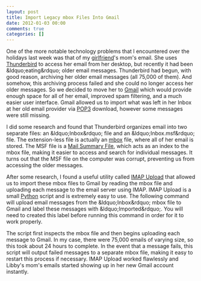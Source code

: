 ```yaml
---
layout: post
title: Import Legacy mbox Files Into Gmail
date: 2012-01-03 00:00
comments: true
categories: []
---
```

<p>One of the more notable technology problems that I encountered over the holidays last week was that of my <a href="http://elizabethpuccinelli.com/" target="_blank">girlfriend</a>'s mom's email. She uses <a href="http://www.mozilla.org/en-US/thunderbird/" target="_blank">Thunderbird</a> to access her email from her desktop, but recently it had been &amp;ldquo;eating&amp;rdquo; older email messages. Thunderbird had begun, with good reason, archiving her older email messages (all 75,000 of them). And somehow, this archiving process failed and she could no longer access her older messages. So we decided to move her to <a href="https://gmail.com" target="_blank">Gmail</a> which would provide enough space for all of her email, improved spam filtering, and a much easier user interface. Gmail allowed us to import what was left in her Inbox at her old email provider via <a href="http://en.wikipedia.org/wiki/Post_Office_Protocol" target="_blank">POP3</a> download, however some messages were still missing.</p>

<p>I did some research and found that Thunderbird organizes email into two separate files: an &amp;ldquo;Inbox&amp;rdquo; file and an &amp;ldquo;Inbox.msf&amp;rdquo; file. The extension-less file is actually an <a href="http://en.wikipedia.org/wiki/Mbox" target="_blank">mbox</a> file, where all of her email is stored. The MSF file is a <a href="http://en.wikipedia.org/wiki/Mork_(file_format)" target="_blank">Mail Summary File</a>, which acts as an index to the mbox file, making it easier to access and search for individual messages. It turns out that the MSF file on the computer was corrupt, preventing us from accessing the older messages.</p>

<p>After some research, I found a useful utility called <a href="http://imap-upload.sourceforge.net/" target="_blank">IMAP Upload</a> that allowed us to import these mbox files to Gmail by reading the mbox file and uploading each message to the email server using IMAP. IMAP Upload is a small <a href="http://python.org/" target="_blank">Python</a> script and is extremely easy to use. The following command will upload email messages from the &amp;ldquo;Inbox&amp;rdquo; mbox file to Gmail and label these messages with &amp;ldquo;Imported&amp;rdquo;. You will need to created this label before running this command in order for it to work properly.</p>

<script src="https://gist.github.com/1560472.js"> </script>


<p>The script first inspects the mbox file and then begins uploading each message to Gmail. In my case, there were 75,000 emails of varying size, so this took about 24 hours to complete. In the event that a message fails, this script will output failed messages to a separate mbox file, making it easy to restart this process if necessary. IMAP Upload worked flawlessly and Libby's mom's emails started showing up in her new Gmail account instantly.</p>
